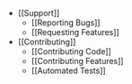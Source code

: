 - [[Support]]
	- [[Reporting Bugs]]
	- [[Requesting Features]]
- [[Contributing]]
	- [[Contributing Code]]
	- [[Contributing Features]]
	- [[Automated Tests]]